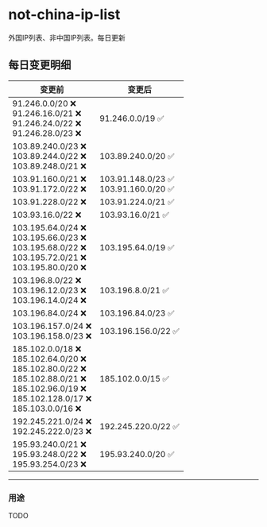 # not-china-ip-list
外国IP列表、非中国IP列表。每日更新

每日变更明细
--------------------
|  变更前   | 变更后 |
|  ----  | ----  |
|  91.246.0.0/20 :x: <br> 91.246.16.0/21 :x: <br> 91.246.24.0/22 :x: <br> 91.246.28.0/23 :x: <br> | 91.246.0.0/19 :white_check_mark: | 
|  103.89.240.0/23 :x: <br> 103.89.244.0/22 :x: <br> 103.89.248.0/21 :x: <br> | 103.89.240.0/20 :white_check_mark: | 
|  103.91.160.0/21 :x: <br> 103.91.172.0/22 :x: <br> | 103.91.148.0/23 :white_check_mark: <br> 103.91.160.0/20 :white_check_mark: <br>  | 
|  103.91.228.0/22 :x:  | 103.91.224.0/21 :white_check_mark: | 
|  103.93.16.0/22 :x:  | 103.93.16.0/21 :white_check_mark: | 
|  103.195.64.0/24 :x: <br> 103.195.66.0/23 :x: <br> 103.195.68.0/22 :x: <br> 103.195.72.0/21 :x: <br> 103.195.80.0/20 :x: <br> | 103.195.64.0/19 :white_check_mark: | 
|  103.196.8.0/22 :x: <br> 103.196.12.0/23 :x: <br> 103.196.14.0/24 :x: <br> | 103.196.8.0/21 :white_check_mark: | 
|  103.196.84.0/24 :x:  | 103.196.84.0/23 :white_check_mark: | 
|  103.196.157.0/24 :x: <br> 103.196.158.0/23 :x: <br> | 103.196.156.0/22 :white_check_mark: | 
|  185.102.0.0/18 :x: <br> 185.102.64.0/20 :x: <br> 185.102.80.0/22 :x: <br> 185.102.88.0/21 :x: <br> 185.102.96.0/19 :x: <br> 185.102.128.0/17 :x: <br> 185.103.0.0/16 :x: <br> | 185.102.0.0/15 :white_check_mark: | 
|  192.245.221.0/24 :x: <br> 192.245.222.0/23 :x: <br> | 192.245.220.0/22 :white_check_mark: | 
|  195.93.240.0/21 :x: <br> 195.93.248.0/22 :x: <br> 195.93.254.0/23 :x: <br> | 195.93.240.0/20 :white_check_mark: | 

--------------------
### 用途
TODO
